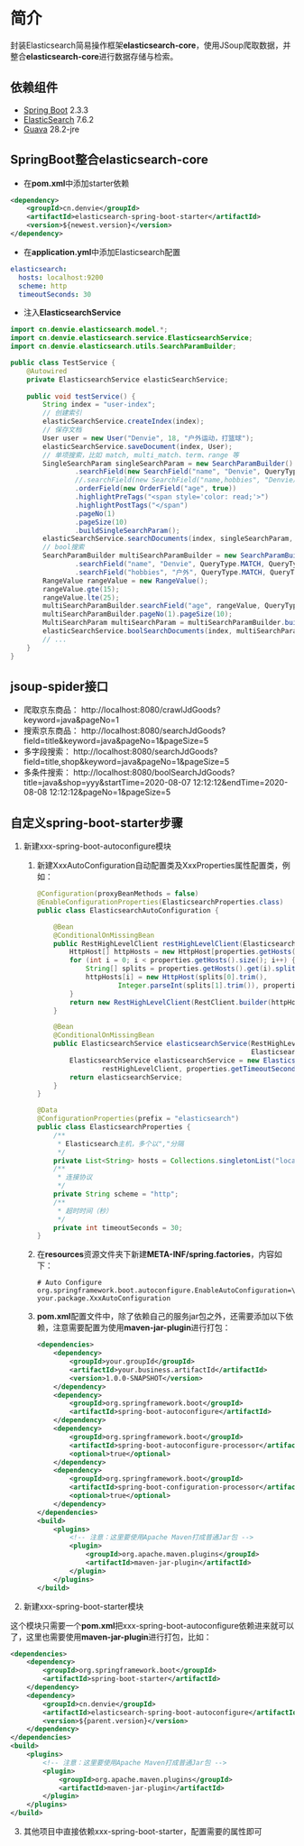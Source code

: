 # 简介
封装Elasticsearch简易操作框架**elasticsearch-core**，使用JSoup爬取数据，并整合**elasticsearch-core**进行数据存储与检索。



## 依赖组件
* [Spring Boot](https://spring.io/projects/spring-boot/) 2.3.3
* [ElasticSearch](https://www.elastic.co/cn/elasticsearch/) 7.6.2
* [Guava](https://github.com/google/guava/) 28.2-jre



## SpringBoot整合elasticsearch-core

- 在**pom.xml**中添加starter依赖

```xml
<dependency>
    <groupId>cn.denvie</groupId>
    <artifactId>elasticsearch-spring-boot-starter</artifactId>
    <version>${newest.version}</version>
</dependency>
```

- 在**application.yml**中添加Elasticsearch配置

```yaml
elasticsearch:
  hosts: localhost:9200
  scheme: http
  timeoutSeconds: 30
```

- 注入**ElasticsearchService**

```java
import cn.denvie.elasticsearch.model.*;
import cn.denvie.elasticsearch.service.ElasticsearchService;
import cn.denvie.elasticsearch.utils.SearchParamBuilder;

public class TestService {
    @Autowired
    private ElasticsearchService elasticSearchService;
    
    public void testService() {
        String index = "user-index";
        // 创建索引
        elasticSearchService.createIndex(index);
        // 保存文档
        User user = new User("Denvie", 18, "户外运动，打篮球");
        elasticSearchService.saveDocument(index, User);
        // 单项搜索，比如 match, multi_match、term、range 等
        SingleSearchParam singleSearchParam = new SearchParamBuilder()
                .searchField(new SearchField("name", "Denvie", QueryType.MATCH, null))
                //.searchField(new SearchField("name,hobbies", "Denvie户外", QueryType.MULTI_MATCH, null))
                .orderField(new OrderField("age", true))
                .highlightPreTags("<span style='color: read;'>")
                .highlightPostTags("</span")
                .pageNo(1)
                .pageSize(10)
                .buildSingleSearchParam();
        elasticSearchService.searchDocuments(index, singleSearchParam, User.class);
        // bool搜索
        SearchParamBuilder multiSearchParamBuilder = new SearchParamBuilder()
                .searchField("name", "Denvie", QueryType.MATCH, QueryType.BOOL_MUST)
                .searchField("hobbies", "户外", QueryType.MATCH, QueryType.BOOL_MUST);
        RangeValue rangeValue = new RangeValue();
        rangeValue.gte(15);
        rangeValue.lte(25);
        multiSearchParamBuilder.searchField("age", rangeValue, QueryType.RANGE, QueryType.BOOL_MUST);
        multiSearchParamBuilder.pageNo(1).pageSize(10);
        MultiSearchParam multiSearchParam = multiSearchParamBuilder.buildMultiSearchParam();
        elasticSearchService.boolSearchDocuments(index, multiSearchParam, User.class);
        // ...
    }
}
```



## jsoup-spider接口

* 爬取京东商品：
    http://localhost:8080/crawlJdGoods?keyword=java&pageNo=1
* 搜索京东商品：
    http://localhost:8080/searchJdGoods?field=title&keyword=java&pageNo=1&pageSize=5
* 多字段搜索：
    http://localhost:8080/searchJdGoods?field=title,shop&keyword=java&pageNo=1&pageSize=5
* 多条件搜索：
    http://localhost:8080/boolSearchJdGoods?title=java&shop=yyy&startTime=2020-08-07 12:12:12&endTime=2020-08-08 12:12:12&pageNo=1&pageSize=5



## 自定义spring-boot-starter步骤

1. 新建xxx-spring-boot-autoconfigure模块

   1. 新建XxxAutoConfiguration自动配置类及XxxProperties属性配置类，例如：

      ```java
      @Configuration(proxyBeanMethods = false)
      @EnableConfigurationProperties(ElasticsearchProperties.class)
      public class ElasticsearchAutoConfiguration {
      
          @Bean
          @ConditionalOnMissingBean
          public RestHighLevelClient restHighLevelClient(ElasticsearchProperties properties) {
              HttpHost[] httpHosts = new HttpHost[properties.getHosts().size()];
              for (int i = 0; i < properties.getHosts().size(); i++) {
                  String[] splits = properties.getHosts().get(i).split(":");
                  httpHosts[i] = new HttpHost(splits[0].trim(),
                          Integer.parseInt(splits[1].trim()), properties.getScheme());
              }
              return new RestHighLevelClient(RestClient.builder(httpHosts));
          }
      
          @Bean
          @ConditionalOnMissingBean
          public ElasticsearchService elasticsearchService(RestHighLevelClient restHighLevelClient,
                                                           ElasticsearchProperties properties) {
              ElasticsearchService elasticsearchService = new ElasticsearchServiceImpl(
                      restHighLevelClient, properties.getTimeoutSeconds());
              return elasticsearchService;
          }
      }
      ```

      ```java
      @Data
      @ConfigurationProperties(prefix = "elasticsearch")
      public class ElasticsearchProperties {
          /**
           * Elasticsearch主机，多个以","分隔
           */
          private List<String> hosts = Collections.singletonList("localhost:9200");
          /**
           * 连接协议
           */
          private String scheme = "http";
          /**
           * 超时时间（秒）
           */
          private int timeoutSeconds = 30;
      }
      ```

      

   2. 在**resources**资源文件夹下新建**META-INF/spring.factories**，内容如下：

      ```properties
      # Auto Configure
      org.springframework.boot.autoconfigure.EnableAutoConfiguration=\
      your.package.XxxAutoConfiguration
      ```

      

   3. **pom.xml**配置文件中，除了依赖自己的服务jar包之外，还需要添加以下依赖，注意需要配置为使用**maven-jar-plugin**进行打包：

      ```xml
      <dependencies>     
          <dependency>
              <groupId>your.groupId</groupId>
              <artifactId>your.business.artifactId</artifactId>
              <version>1.0.0-SNAPSHOT</version>
          </dependency>
          <dependency>
              <groupId>org.springframework.boot</groupId>
              <artifactId>spring-boot-autoconfigure</artifactId>
          </dependency>
          <dependency>
              <groupId>org.springframework.boot</groupId>
              <artifactId>spring-boot-autoconfigure-processor</artifactId>
              <optional>true</optional>
          </dependency>
          <dependency>
              <groupId>org.springframework.boot</groupId>
              <artifactId>spring-boot-configuration-processor</artifactId>
              <optional>true</optional>
          </dependency>
      </dependencies>
      <build>
          <plugins>
              <!-- 注意：这里要使用Apache Maven打成普通Jar包 -->
              <plugin>
                  <groupId>org.apache.maven.plugins</groupId>
                  <artifactId>maven-jar-plugin</artifactId>
              </plugin>
          </plugins>
      </build>
      ```

      

2. 新建xxx-spring-boot-starter模块

这个模块只需要一个**pom.xml**把xxx-spring-boot-autoconfigure依赖进来就可以了，这里也需要使用**maven-jar-plugin**进行打包，比如：

```xml
<dependencies>
    <dependency>
        <groupId>org.springframework.boot</groupId>
        <artifactId>spring-boot-starter</artifactId>
    </dependency>
    <dependency>
        <groupId>cn.denvie</groupId>
        <artifactId>elasticsearch-spring-boot-autoconfigure</artifactId>
        <version>${parent.version}</version>
    </dependency>
</dependencies>
<build>
    <plugins>
        <!-- 注意：这里要使用Apache Maven打成普通Jar包 -->
        <plugin>
            <groupId>org.apache.maven.plugins</groupId>
            <artifactId>maven-jar-plugin</artifactId>
        </plugin>
    </plugins>
</build>
```

      

3. 其他项目中直接依赖xxx-spring-boot-starter，配置需要的属性即可

